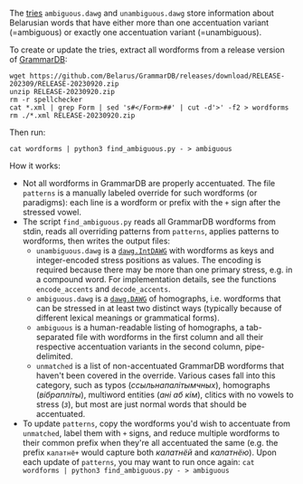 The [tries](https://en.wikipedia.org/wiki/Trie) `ambiguous.dawg` and `unambiguous.dawg` store information about Belarusian words that have either more than one accentuation variant (=ambiguous) or exactly one accentuation variant (=unambiguous).

To create or update the tries, extract all wordforms from a release version of [GrammarDB](https://github.com/Belarus/GrammarDB):
```
wget https://github.com/Belarus/GrammarDB/releases/download/RELEASE-202309/RELEASE-20230920.zip
unzip RELEASE-20230920.zip
rm -r spellchecker
cat *.xml | grep Form | sed 's#</Form>##' | cut -d'>' -f2 > wordforms
rm ./*.xml RELEASE-20230920.zip
```
Then run:
```
cat wordforms | python3 find_ambiguous.py - > ambiguous
```

How it works:
- Not all wordforms in GrammarDB are properly accentuated. The file `patterns` is a manually labeled override for such wordforms (or paradigms): each line is a wordform or prefix with the `+` sign after the stressed vowel.
- The script `find_ambiguous.py` reads all GrammarDB wordforms from stdin, reads all overriding patterns from `patterns`, applies patterns to wordforms, then writes the output files:
    - `unambiguous.dawg` is a [`dawg.IntDAWG`](https://dawg.readthedocs.io/en/latest/#intdawg-and-intcompletiondawg) with wordforms as keys and integer-encoded stress positions as values. The encoding is required because there may be more than one primary stress, e.g. in a compound word. For implementation details, see the functions `encode_accents` and `decode_accents`.
    - `ambiguous.dawg` is a [`dawg.DAWG`](https://dawg.readthedocs.io/en/latest/#dawg-and-completiondawg) of homographs, i.e. wordforms that can be stressed in at least two distinct ways (typically because of different lexical meanings or grammatical forms).
    - `ambiguous` is a human-readable listing of homographs, a tab-separated file with wordforms in the first column and all their respective accentuation variants in the second column, pipe-delimited.
    - `unmatched` is a list of non-accentuated GrammarDB wordforms that haven't been covered in the override. Various cases fall into this category, such as typos (*ссыльнапалітымчных*), homographs (*вібрапліты*), multiword entities (*ані аб кім*), clitics with no vowels to stress (*з*), but most are just normal words that should be accentuated.
- To update `patterns`, copy the wordforms you'd wish to accentuate from `unmatched`, label them with `+` signs, and reduce multiple wordforms to their common prefix when they're all accentuated the same (e.g. the prefix `калатнё+` would capture both *калатнёй* and *калатнёю*). Upon each update of `patterns`, you may want to run once again: `cat wordforms | python3 find_ambiguous.py - > ambiguous`

